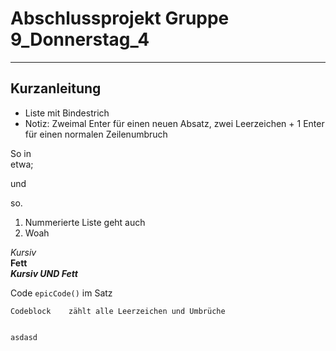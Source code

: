 # Abschlussprojekt Gruppe 9_Donnerstag_4

---
## Kurzanleitung
- Liste mit Bindestrich
- Notiz: Zweimal Enter für einen neuen Absatz, zwei Leerzeichen + 1 Enter
  für einen normalen Zeilenumbruch

So in  
etwa;

und

so.
1. Nummerierte Liste geht auch
2. Woah

*Kursiv*  
**Fett**  
***Kursiv UND Fett***

Code `epicCode()` im Satz

```
Codeblock    zählt alle Leerzeichen und Umbrüche


asdasd
```
